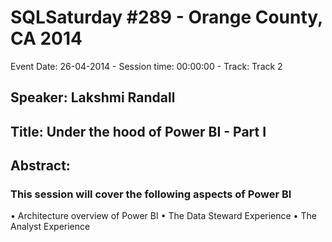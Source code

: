 # SQLSaturday #289 - Orange County, CA 2014
Event Date: 26-04-2014 - Session time: 00:00:00 - Track: Track 2
## Speaker: Lakshmi Randall
## Title: Under the hood of Power BI - Part I
## Abstract:
### This session will cover the following aspects of Power BI
•	Architecture overview of Power BI
•	The Data Steward Experience
•	The Analyst Experience

